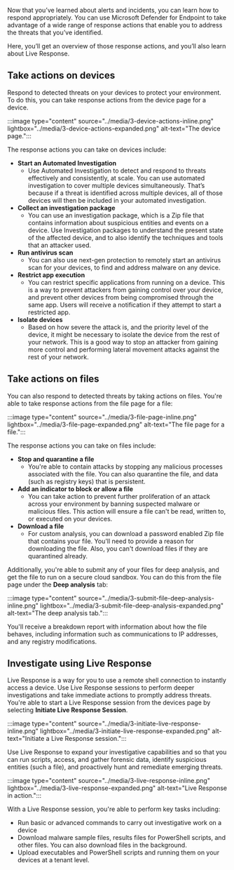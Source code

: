 Now that you’ve learned about alerts and incidents, you can learn how to respond appropriately. You can use Microsoft Defender for Endpoint to take advantage of a wide range of response actions that enable you to address the threats that you’ve identified.

Here, you’ll get an overview of those response actions, and you’ll also learn about Live Response.

## Take actions on devices

Respond to detected threats on your devices to protect your environment. To do this, you can take response actions from the device page for a device.

:::image type="content" source="../media/3-device-actions-inline.png" lightbox="../media/3-device-actions-expanded.png" alt-text="The device page.":::

The response actions you can take on devices include:

- **Start an Automated Investigation**
  - Use Automated Investigation to detect and respond to threats effectively and consistently, at scale. You can use automated investigation to cover multiple devices simultaneously. That’s because if a threat is identified across multiple devices, all of those devices will then be included in your automated investigation.
- **Collect an investigation package**
  - You can use an investigation package, which is a Zip file that contains information about suspicious entities and events on a device. Use Investigation packages to understand the present state of the affected device, and to also identify the techniques and tools that an attacker used.
- **Run antivirus scan**
  - You can also use next-gen protection to remotely start an antivirus scan for your devices, to find and address malware on any device.
- **Restrict app execution**
  - You can restrict specific applications from running on a device. This is a way to prevent attackers from gaining control over your device, and prevent other devices from being compromised through the same app. Users will receive a notification if they attempt to start a restricted app.
- **Isolate devices**
  - Based on how severe the attack is, and the priority level of the device, it might be necessary to isolate the device from the rest of your network. This is a good way to stop an attacker from gaining more control and performing lateral movement attacks against the rest of your network.

## Take actions on files

You can also respond to detected threats by taking actions on files. You're able to take response actions from the file page for a file:

:::image type="content" source="../media/3-file-page-inline.png" lightbox="../media/3-file-page-expanded.png" alt-text="The file page for a file.":::

The response actions you can take on files include:

- **Stop and quarantine a file**
  - You're able to contain attacks by stopping any malicious processes associated with the file. You can also quarantine the file, and data (such as registry keys) that is persistent.
- **Add an indicator to block or allow a file**
  - You can take action to prevent further proliferation of an attack across your environment by banning suspected malware or malicious files. This action will ensure a file can't be read, written to, or executed on your devices.
- **Download a file**
  - For custom analysis, you can download a password enabled Zip file that contains your file. You'll need to provide a reason for downloading the file. Also, you can't download files if they are quarantined already.

Additionally, you're able to submit any of your files for deep analysis, and get the file to run on a secure cloud sandbox. You can do this from the file page under the **Deep analysis** tab:

:::image type="content" source="../media/3-submit-file-deep-analysis-inline.png" lightbox="../media/3-submit-file-deep-analysis-expanded.png" alt-text="The deep analysis tab.":::

You'll receive a breakdown report with information about how the file behaves, including information such as communications to IP addresses, and any registry modifications.

## Investigate using Live Response

Live Response is a way for you to use a remote shell connection to instantly access a device. Use Live Response sessions to perform deeper investigations and take immediate actions to promptly address threats. You're able to start a Live Response session from the devices page by selecting **Initiate Live Response Session**.

:::image type="content" source="../media/3-initiate-live-response-inline.png" lightbox="../media/3-initiate-live-response-expanded.png" alt-text="Initiate a Live Response session.":::

Use Live Response to expand your investigative capabilities and so that you can run scripts, access, and gather forensic data, identify suspicious entities (such a file), and proactively hunt and remediate emerging threats.

:::image type="content" source="../media/3-live-response-inline.png" lightbox="../media/3-live-response-expanded.png" alt-text="Live Response in action.":::

With a Live Response session, you're able to perform key tasks including:

- Run basic or advanced commands to carry out investigative work on a device
- Download malware sample files, results files for PowerShell scripts, and other files. You can also download files in the background.
- Upload executables and PowerShell scripts and running them on your devices at a tenant level.
